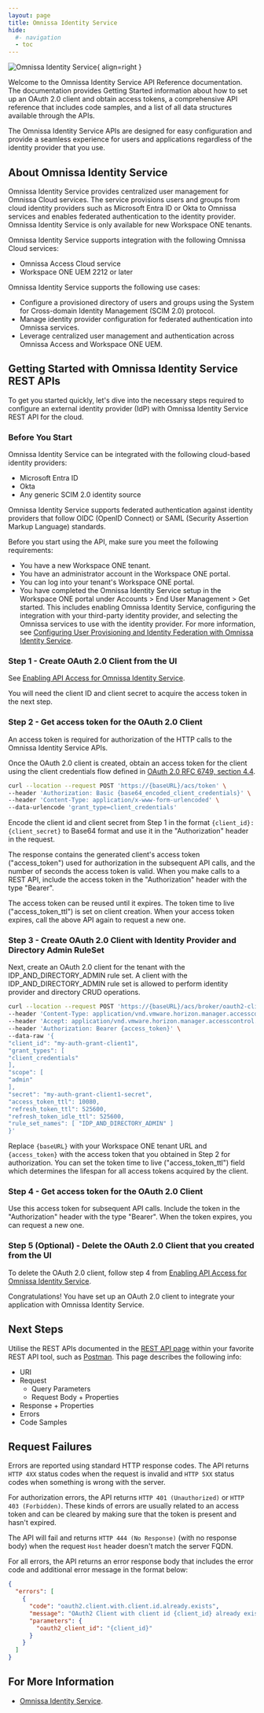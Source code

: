 ```yaml
---
layout: page
title: Omnissa Identity Service
hide:
  #- navigation
  - toc
---
```

![Omnissa Identity Service](../../../assets/logos/Identity-Service-v-lm.png){ align=right }

Welcome to the Omnissa Identity Service API Reference documentation.
The documentation provides Getting Started information about how to set up an OAuth 2.0 client and obtain access tokens, 
a comprehensive API reference that includes code samples, and a list of all data structures available through the APIs.

The Omnissa Identity Service APIs are designed for easy configuration and provide a seamless experience for users and applications regardless of the identity provider that you use.

## About Omnissa Identity Service

Omnissa Identity Service provides centralized user management for Omnissa Cloud services.
The service provisions users and groups from cloud identity providers such as Microsoft Entra ID or Okta to Omnissa services and enables federated authentication to the identity provider.
Omnissa Identity Service is only available for new Workspace ONE tenants.

Omnissa Identity Service supports integration with the following Omnissa Cloud services:
- Omnissa Access Cloud service
- Workspace ONE UEM 2212 or later

Omnissa Identity Service supports the following use cases:
- Configure a provisioned directory of users and groups using the System for Cross-domain Identity Management (SCIM 2.0) protocol.
- Manage identity provider configuration for federated authentication into Omnissa services.
- Leverage centralized user management and authentication across Omnissa Access and Workspace ONE UEM.

## Getting Started with Omnissa Identity Service REST APIs

To get you started quickly, let's dive into the necessary steps required to configure an external identity provider (IdP) with Omnissa Identity Service REST API for the cloud.

### Before You Start

Omnissa Identity Service can be integrated with the following cloud-based identity providers:

- Microsoft Entra ID
- Okta
- Any generic SCIM 2.0 identity source

Omnissa Identity Service supports federated authentication against identity providers that follow OIDC (OpenID Connect) or SAML (Security Assertion Markup Language) standards.

Before you start using the API, make sure you meet the following requirements:

- You have a new Workspace ONE tenant.
- You have an administrator account in the Workspace ONE portal.
- You can log into your tenant's Workspace ONE portal.
- You have completed the Omnissa Identity Service setup in the Workspace ONE portal under Accounts > End User Management > Get started. This includes enabling Omnissa Identity Service, configuring the integration with your third-party identity provider, and selecting the Omnissa services to use with the identity provider. For more information, see [Configuring User Provisioning and Identity Federation with Omnissa Identity Service](https://docs.omnissa.com/bundle/IdentityServices/page/GettingStartedwithIdentityServices.html).

### Step 1 - Create OAuth 2.0 Client from the UI

See [Enabling API Access for Omnissa Identity Service](https://docs.omnissa.com/bundle/IdentityServices/page/EnablingAPIAccessforIdentityServices.html).

You will need the client ID and client secret to acquire the access token in the next step.

### Step 2 - Get access token for the OAuth 2.0 Client

An access token is required for authorization of the HTTP calls to the Omnissa Identity Service APIs.

Once the OAuth 2.0 client is created, obtain an access token for the client using the client credentials flow defined in [OAuth 2.0 RFC 6749, section 4.4](https://tools.ietf.org/html/rfc6749#section-4.4).

```sh
curl --location --request POST 'https://{baseURL}/acs/token' \
--header 'Authorization: Basic {base64_encoded_client_credentials}' \
--header 'Content-Type: application/x-www-form-urlencoded' \
--data-urlencode 'grant_type=client_credentials'
```

Encode the client id and client secret from Step 1 in the format `{client_id}:{client_secret}` to Base64 format and use it in the "Authorization" header in the request.

The response contains the generated client's access token ("access_token") used for authorization in the subsequent API calls, and the number of seconds the access token is valid. When you make calls to a REST API, include the access token in the "Authorization" header with the type "Bearer".

The access token can be reused until it expires. The token time to live ("access_token_ttl") is set on client creation. When your access token expires, call the above API again to request a new one.

### Step 3 - Create OAuth 2.0 Client with Identity Provider and Directory Admin RuleSet

Next, create an OAuth 2.0 client for the tenant with the IDP_AND_DIRECTORY_ADMIN rule set. A client with the IDP_AND_DIRECTORY_ADMIN rule set is allowed to perform identity provider and directory CRUD operations.

```sh
curl --location --request POST 'https://{baseURL}/acs/broker/oauth2-clients' \
--header 'Content-Type: application/vnd.vmware.horizon.manager.accesscontrol.broker.oauth2client.with.rule.sets+json' \
--header 'Accept: application/vnd.vmware.horizon.manager.accesscontrol.broker.oauth2client.with.rule.sets+json' \
--header 'Authorization: Bearer {access_token}' \
--data-raw '{
"client_id": "my-auth-grant-client1",
"grant_types": [
"client_credentials"
],
"scope": [
"admin"
],
"secret": "my-auth-grant-client1-secret",
"access_token_ttl": 10080,
"refresh_token_ttl": 525600,
"refresh_token_idle_ttl": 525600,
"rule_set_names": [ "IDP_AND_DIRECTORY_ADMIN" ]
}'
```

Replace `{baseURL}` with your Workspace ONE tenant URL and `{access_token}` with the access token that you obtained in Step 2 for authorization. You can set the token time to live ("access_token_ttl") field which determines the lifespan for all access tokens acquired by the client.

### Step 4 - Get access token for the OAuth 2.0 Client

Use this access token for subsequent API calls. Include the token in the "Authorization" header with the type "Bearer". When the token expires, you can request a new one.

### Step 5 (Optional) - Delete the OAuth 2.0 Client that you created from the UI

To delete the OAuth 2.0 client, follow step 4 from [Enabling API Access for Omnissa Identity Service](https://docs.omnissa.com/bundle/IdentityServices/page/EnablingAPIAccessforIdentityServices.html).

Congratulations! You have set up an OAuth 2.0 client to integrate your application with Omnissa Identity Service.

## Next Steps

Utilise the REST APIs documented in the [REST API page](REST-APIs.md) within your favorite REST API tool, such as [Postman](https://postman.com). This page describes the following info:

- URI
- Request
    - Query Parameters
    - Request Body + Properties
- Response + Properties
- Errors
- Code Samples

## Request Failures

Errors are reported using standard HTTP response codes. The API returns `HTTP 4XX` status codes when the request is invalid and `HTTP 5XX` status codes when something is wrong with the server.

For authorization errors, the API returns `HTTP 401 (Unauthorized)` or `HTTP 403 (Forbidden)`. These kinds of errors are usually related to an access token and can be cleared by making sure that the token is present and hasn't expired.

The API will fail and returns `HTTP 444 (No Response)` (with no response body) when the request `Host` header doesn't match the server FQDN.

For all errors, the API returns an error response body that includes the error code and additional error message in the format below:

```json
{
  "errors": [
    {
      "code": "oauth2.client.with.client.id.already.exists",
      "message": "OAuth2 Client with client id {client_id} already exists.",
      "parameters": {
        "oauth2_client_id": "{client_id}"
      }
    }
  ]
}
```

## For More Information

- [Omnissa Identity Service](https://docs.omnissa.com/bundle/IdentityServices/page/ConfiguringUserProvisioningandIdentityFederationwithIdentityServices.html).